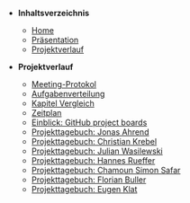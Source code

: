 * <b> Inhaltsverzeichnis </b>
  * [Home](/)
  * [Präsentation](Präsentation/ ":ignore title")  
  * [Projektverlauf](/Projektverlauf/README.md)
  
* <b> Projektverlauf </b>
  * [Meeting-Protokol](Projektverlauf/Meeting-Protokol.md)
  * [Aufgabenverteilung](Projektverlauf/Aufgabenverteilung.md)
  * [Kapitel Vergleich](Projektverlauf/KapitelVergleich.md)
  * [Zeitplan](Projektverlauf/Zeitplan.md)
  * [Einblick: GitHub project boards](Projektverlauf/GithubProjectBoards.md)
  * [Projekttagebuch: Jonas Ahrend](Projektverlauf/JonasAhrend.md)
  * [Projekttagebuch: Christian Krebel](Projektverlauf/ChristianKrebel.md)
  * [Projekttagebuch: Julian Wasilewski](Projektverlauf/JulianWasilewski.md)
  * [Projekttagebuch: Hannes Rueffer](Projektverlauf/HannesRueffer.md)
  * [Projekttagebuch: Chamoun Simon Safar](Projektverlauf/ChamounSimonSafar.md)
  * [Projekttagebuch: Florian Buller](Projektverlauf/FlorianBullerDiary.md)
  * [Projekttagebuch: Eugen Klat](Projektverlauf/EugenKlat.md)
  

